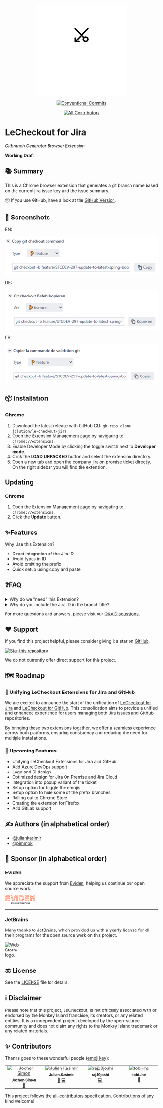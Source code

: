 <p align="center">
    <picture>
        <source media="(prefers-color-scheme: dark)" srcset="./resources/png/le-checkout-dark.png">
        <source media="(prefers-color-scheme: light)" srcset="./resources/png/le-checkout-light.png">
        <img alt="Shows the banner of Le Checkout, with its logo" src="./resources/png/le-checkout-dark.png" width="300">
    </picture>
</p>

<div align="center">

[![Conventional Commits](https://img.shields.io/badge/Conventional%20Commits-1.0.0-%23FE5196?logo=conventionalcommits&logoColor=white)](https://conventionalcommits.org)
<!-- ALL-CONTRIBUTORS-BADGE:START - Do not remove or modify this section -->
[![All Contributors](https://img.shields.io/badge/all_contributors-4-orange.svg?style=flat-square)](#contributors-)
<!-- ALL-CONTRIBUTORS-BADGE:END -->

</div>

# LeCheckout for Jira

_Gitbranch Generator Browser Extension_

**Working Draft**

## 📚 Summary

This is a Chrome browser extension that generates a git branch name based on the current jira issue key and the issue
summary.

:package: If you use GitHub, have a look at the [GitHub Version](https://github.com/jolution/le-checkout-github).

## 🌟 Screenshots

EN:

![App Screenshot EN](screenshot.png)

DE:

![App Screenshot DE](screenshot2.png)

FR:

![App Screenshot FR](screenshot3.png)

## 📦 Installation

### Chrome

1. Download the latest release with GitHub CLI:
   `gh repo clone jolution/le-checkout-jira`
2. Open the Extension Management page by navigating to `chrome://extensions`.
3. Enable Developer Mode by clicking the toggle switch next to **Developer mode**.
4. Click the **LOAD UNPACKED** button and select the extension directory.
5. Open a new tab and open the company jira on promise ticket directly. On the right sidebar you will find the
   extension.

## Updating

### Chrome

1. Open the Extension Management page by navigating to `chrome://extensions`.
2. Click the **Update** button.

## ✨Features

Why Use this Extension?

- Direct integration of the Jira ID
- Avoid typos in ID
- Avoid omitting the prefix
- Quick setup using copy and paste

## ❓FAQ

<details>
<summary>Why do we "need" this Extension?</summary>
<p>In Jira, you can set up Development integration such as GitHub, if configured correctly by someone with permissions. This integration allows us to create branches directly. However, the native setup lacks the ability to easily select a prefix like `/feature/` or `/fix/`. Our extension is designed for users who do not have this feature enabled natively or who prefer to use specific prefixes.</p>
<p>Additionally, our extension aims to automatically prefill the prefix based on the type of Jira ticket in the future, distinguishing between bugs and features, for added convenience.</p>
</details>

<details>
<summary>Why do you include the Jira ID in the branch title?</summary>
<p>This allows us to make assignments more easily and, among other things, work with jira-prepare-commit-msg in projects.</p>
</details>

For more questions and answers, please visit
our [Q&A Discussions](https://github.com/jolution/le-checkout-jira/discussions/categories/q-a).

## ❤️ Support

If you find this project helpful, please consider giving it a star
on [GitHub](https://github.com/jolution/le-checkout-jira).

[![Star this repository](https://img.shields.io/github/stars/jolution/le-checkout-jira?style=social)](https://github.com/jolution/le-checkout-jira)

We do not currently offer direct support for this project.

## 🗺️ Roadmap

### 🔄 Unifying LeCheckout Extensions for Jira and GitHub

We are excited to announce the start of the unification of [LeCheckout for Jira](https://github.com/jolution/le-checkout-jira) and [LeCheckout for GitHub](https://github.com/jolution/le-checkout-github). This consolidation aims to provide a unified and enhanced experience for users managing both Jira issues and GitHub repositories.

By bringing these two extensions together, we offer a seamless experience across both platforms, ensuring consistency and reducing the need for multiple installations.

### 🚀 Upcoming Features

- Unifying LeCheckout Extensions for Jira and GitHub
- Add Azure DevOps support
- Logo and CI design
- Optimized design for Jira On Premise and Jira Cloud
- Integration into popup variant of the ticket
- Setup option for toggle the emojis
- Setup option to hide some of the prefix branches
- Rolling out to Chrome Store
- Creating the extension for Firefox
- Add GitLab support

## ✍️ Authors (in alphabetical order)

- [@juliankasimir](https://www.github.com/juliankasimir)
- [@pimmok](https://www.github.com/pimmok)

## 💎 Sponsor (in alphabetical order)

### Eviden

We appreciate the support from [Eviden](https://eviden.com), helping us continue our open source work.

<img style="max-width: 100px" width="100" src="https://raw.githubusercontent.com/DE-AMS-AD-VAPPS/brand/main/assets/eviden-logo.svg" alt="Eviden logo.">

---

### JetBrains

Many thanks to [JetBrains](https://jetbrains.com), which provided us with a yearly license for all their programs for
the open source work on this project.

<img style="max-width: 50px" width="50" src="https://resources.jetbrains.com/storage/products/company/brand/logos/WebStorm_icon.png" alt="WebStorm logo.">

## ⚖️ License

See the [LICENSE](LICENSE) file for details.

## ℹ️ Disclaimer

Please note that this project, LeCheckout, is not officially associated with or endorsed by the Monkey Island franchise,
its creators, or any related entities. It is an independent project developed by the open-source community and does not
claim any rights to the Monkey Island trademark or any related materials.

## ✨ Contributors

Thanks goes to these wonderful people ([emoji key](https://allcontributors.org/docs/en/emoji-key)):

<!-- ALL-CONTRIBUTORS-LIST:START - Do not remove or modify this section -->
<!-- prettier-ignore-start -->
<!-- markdownlint-disable -->
<table>
  <tbody>
    <tr>
      <td align="center" valign="top" width="14.28%"><a href="https://jochensimon.com/"><img src="https://avatars.githubusercontent.com/u/17846993?v=4?s=100" width="100px;" alt="Jochen Simon"/><br /><sub><b>Jochen Simon</b></sub></a><br /><a href="#design-pimmok" title="Design">🎨</a></td>
      <td align="center" valign="top" width="14.28%"><a href="https://github.com/juliankasimir"><img src="https://avatars.githubusercontent.com/u/120172350?v=4?s=100" width="100px;" alt="Julian Kasimir"/><br /><sub><b>Julian Kasimir</b></sub></a><br /><a href="#ideas-juliankasimir" title="Ideas, Planning, & Feedback">🤔</a> <a href="https://github.com/jolution/le-checkout-jira/commits?author=juliankasimir" title="Code">💻</a></td>
      <td align="center" valign="top" width="14.28%"><a href="https://github.com/raj19joshi"><img src="https://avatars.githubusercontent.com/u/112689625?v=4?s=100" width="100px;" alt="raj19joshi"/><br /><sub><b>raj19joshi</b></sub></a><br /><a href="https://github.com/jolution/le-checkout-jira/commits?author=raj19joshi" title="Code">💻</a></td>
      <td align="center" valign="top" width="14.28%"><a href="https://github.com/tobi-he"><img src="https://avatars.githubusercontent.com/u/129895563?v=4?s=100" width="100px;" alt="tobi-he"/><br /><sub><b>tobi-he</b></sub></a><br /><a href="#maintenance-tobi-he" title="Maintenance">🚧</a></td>
    </tr>
  </tbody>
</table>

<!-- markdownlint-restore -->
<!-- prettier-ignore-end -->

<!-- ALL-CONTRIBUTORS-LIST:END -->

This project follows the [all-contributors](https://github.com/all-contributors/all-contributors) specification.
Contributions of any kind welcome!
